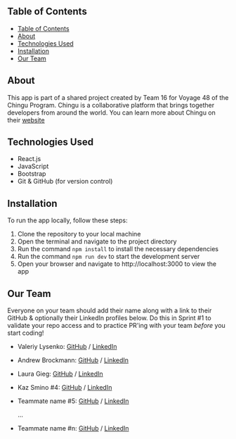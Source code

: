 ## Table of Contents
- [Table of Contents](#table-of-contents)
- [About](#about)
- [Technologies Used](#technologies-used)
- [Installation](#installation)
- [Our Team](#our-team)


## About

This app is part of a shared project created by Team 16 for Voyage 48 of the Chingu Program. Chingu is a collaborative platform that brings together developers from around the world. You can learn more about Chingu on their [website](https://www.chingu.io/)


## Technologies Used

- React.js
- JavaScript
- Bootstrap
- Git & GitHub (for version control)


## Installation

To run the app locally, follow these steps:

1. Clone the repository to your local machine
2. Open the terminal and navigate to the project directory
3. Run the command `npm install` to install the necessary dependencies
4. Run the command `npm run dev` to start the development server
5. Open your browser and navigate to http://localhost:3000 to view the app


## Our Team

Everyone on your team should add their name along with a link to their GitHub
& optionally their LinkedIn profiles below. Do this in Sprint #1 to validate
your repo access and to practice PR'ing with your team *before* you start
coding!

- Valeriy Lysenko: [GitHub](https://github.com/Valeriusdev) / [LinkedIn](https://linkedin.com/in/valeriylysenko)
- Andrew Brockmann: [GitHub](https://github.com/PongRVA) / [LinkedIn](https://linkedin.com/in/andybrockmann)
- Laura Gieg: [GitHub](https://github.com/frosty8104) / [LinkedIn](https://www.linkedin.com/in/laura-gieg-web-designer-developer/)
- Kaz Smino #4: [GitHub](https://github.com/Kaz-Smino) / [LinkedIn](https://www.linkedin.com/in/kaz-smino/)
- Teammate name #5: [GitHub](https://github.com/ghaccountname) / [LinkedIn](https://linkedin.com/in/liaccountname)

  ...

- Teammate name #n: [GitHub](https://github.com/ghaccountname) / [LinkedIn](https://linkedin.com/in/liaccountname)
